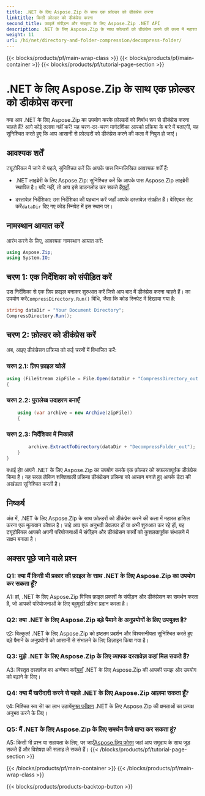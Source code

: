 ```yaml
---
title: .NET के लिए Aspose.Zip के साथ एक फ़ोल्डर को डीकंप्रेस करना
linktitle: किसी फ़ोल्डर को डीकंप्रेस करना
second_title: फ़ाइलें संपीड़न और संग्रहण के लिए Aspose.Zip .NET API
description: .NET के लिए Aspose.Zip के साथ फ़ोल्डरों को डीकंप्रेस करने की कला में महारत हासिल करें। अपनी परियोजनाओं में संपीड़न कार्यों को सहजता से संभालें।
weight: 11
url: /hi/net/directory-and-folder-compression/decompress-folder/
---
```


{{< blocks/products/pf/main-wrap-class >}}
{{< blocks/products/pf/main-container >}}
{{< blocks/products/pf/tutorial-page-section >}}

# .NET के लिए Aspose.Zip के साथ एक फ़ोल्डर को डीकंप्रेस करना

क्या आप .NET के लिए Aspose.Zip का उपयोग करके फ़ोल्डरों को निर्बाध रूप से डीकंप्रेस करना चाहते हैं? आगे कोई तलाश नहीं करें! यह चरण-दर-चरण मार्गदर्शिका आपको प्रक्रिया के बारे में बताएगी, यह सुनिश्चित करते हुए कि आप आसानी से फ़ोल्डरों को डीकंप्रेस करने की कला में निपुण हो जाएं।

## आवश्यक शर्तें

ट्यूटोरियल में जाने से पहले, सुनिश्चित करें कि आपके पास निम्नलिखित आवश्यक शर्तें हैं:

-  .NET लाइब्रेरी के लिए Aspose.Zip: सुनिश्चित करें कि आपके पास Aspose.Zip लाइब्रेरी स्थापित है। यदि नहीं, तो आप इसे डाउनलोड कर सकते हैं[यहाँ](https://releases.aspose.com/zip/net/).

-  दस्तावेज़ निर्देशिका: उस निर्देशिका की पहचान करें जहाँ आपके दस्तावेज़ संग्रहीत हैं। वेरिएबल सेट करें`dataDir` दिए गए कोड स्निपेट में इस स्थान पर।

## नामस्थान आयात करें

आरंभ करने के लिए, आवश्यक नामस्थान आयात करें:

```csharp
using Aspose.Zip;
using System.IO;
```

## चरण 1: एक निर्देशिका को संपीड़ित करें

 उस निर्देशिका से एक ज़िप फ़ाइल बनाकर शुरुआत करें जिसे आप बाद में डीकंप्रेस करना चाहते हैं। का उपयोग करें`CompressDirectory.Run()` विधि, जैसा कि कोड स्निपेट में दिखाया गया है:

```csharp
string dataDir = "Your Document Directory";
CompressDirectory.Run();
```

## चरण 2: फ़ोल्डर को डीकंप्रेस करें

अब, आइए डीकंप्रेसन प्रक्रिया को कई चरणों में विभाजित करें:

### चरण 2.1: ज़िप फ़ाइल खोलें

```csharp
using (FileStream zipFile = File.Open(dataDir + "CompressDirectory_out.zip", FileMode.Open))
{
```

### चरण 2.2: पुरालेख उदाहरण बनाएँ

```csharp
	using (var archive = new Archive(zipFile))
	{
```

### चरण 2.3: निर्देशिका में निकालें

```csharp
		archive.ExtractToDirectory(dataDir + "DecompressFolder_out");
	}
}
```

बधाई हो! आपने .NET के लिए Aspose.Zip का उपयोग करके एक फ़ोल्डर को सफलतापूर्वक डीकंप्रेस किया है। यह सरल लेकिन शक्तिशाली प्रक्रिया डीकंप्रेसन प्रक्रिया को आसान बनाते हुए आपके डेटा की अखंडता सुनिश्चित करती है।

## निष्कर्ष

अंत में, .NET के लिए Aspose.Zip के साथ फ़ोल्डरों को डीकंप्रेस करने की कला में महारत हासिल करना एक मूल्यवान कौशल है। चाहे आप एक अनुभवी डेवलपर हों या अभी शुरुआत कर रहे हों, यह ट्यूटोरियल आपको अपनी परियोजनाओं में संपीड़न और डीकंप्रेसन कार्यों को कुशलतापूर्वक संभालने में सक्षम बनाता है।

## अक्सर पूछे जाने वाले प्रश्न

### Q1: क्या मैं किसी भी प्रकार की फ़ाइल के साथ .NET के लिए Aspose.Zip का उपयोग कर सकता हूँ?

A1: हां, .NET के लिए Aspose.Zip विभिन्न फ़ाइल प्रकारों के संपीड़न और डीकंप्रेसन का समर्थन करता है, जो आपकी परियोजनाओं के लिए बहुमुखी प्रतिभा प्रदान करता है।

### Q2: क्या .NET के लिए Aspose.Zip बड़े पैमाने के अनुप्रयोगों के लिए उपयुक्त है?

ए2: बिल्कुल! .NET के लिए Aspose.Zip को इष्टतम प्रदर्शन और विश्वसनीयता सुनिश्चित करते हुए बड़े पैमाने के अनुप्रयोगों को आसानी से संभालने के लिए डिज़ाइन किया गया है।

### Q3: मुझे .NET के लिए Aspose.Zip के लिए व्यापक दस्तावेज़ कहां मिल सकते हैं?

 A3: विस्तृत दस्तावेज़ का अन्वेषण करें[यहाँ](https://reference.aspose.com/zip/net/) .NET के लिए Aspose.Zip की आपकी समझ और उपयोग को बढ़ाने के लिए।

### Q4: क्या मैं खरीदारी करने से पहले .NET के लिए Aspose.Zip आज़मा सकता हूँ?

 ए4: निश्चित रूप से! का लाभ उठायें[मुफ्त परीक्षण](https://releases.aspose.com/) .NET के लिए Aspose.Zip की क्षमताओं का प्रत्यक्ष अनुभव करने के लिए।

### Q5: मैं .NET के लिए Aspose.Zip के लिए समर्थन कैसे प्राप्त कर सकता हूं?

 A5: किसी भी प्रश्न या सहायता के लिए, पर जाएँ[Aspose.ज़िप फोरम](https://forum.aspose.com/c/zip/37) जहां आप समुदाय के साथ जुड़ सकते हैं और विशेषज्ञ की सलाह ले सकते हैं।
{{< /blocks/products/pf/tutorial-page-section >}}

{{< /blocks/products/pf/main-container >}}
{{< /blocks/products/pf/main-wrap-class >}}

{{< blocks/products/products-backtop-button >}}
